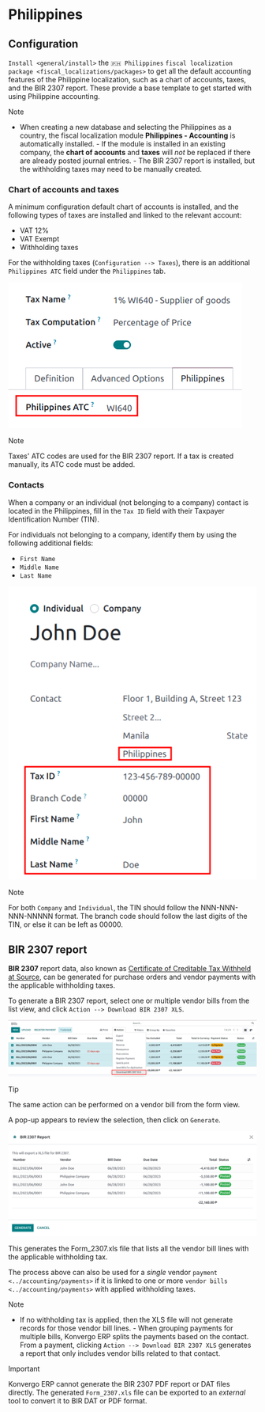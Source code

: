 # Philippines

## Configuration

`Install <general/install>` the `🇵🇭 Philippines`
`fiscal localization package
<fiscal_localizations/packages>` to get all the default accounting
features of the Philippine localization, such as a chart of accounts,
taxes, and the BIR 2307 report. These provide a base template to get
started with using Philippine accounting.

> [!NOTE]
> - When creating a new database and selecting the
> <span class="title-ref">Philippines</span> as a country, the fiscal
> localization module **Philippines - Accounting** is automatically
> installed. - If the module is installed in an existing company, the
> **chart of accounts** and **taxes** will *not* be replaced if there
> are already posted journal entries. - The BIR 2307 report is
> installed, but the withholding taxes may need to be manually created.

### Chart of accounts and taxes

A minimum configuration default chart of accounts is installed, and the
following types of taxes are installed and linked to the relevant
account:

- VAT 12%
- VAT Exempt
- Withholding taxes

For the withholding taxes (`Configuration --> Taxes`), there is an
additional `Philippines ATC` field under the `Philippines` tab.

![Philippines ATC code field set on taxes.](philippines/philippines-atc-code.png)

> [!NOTE]
> Taxes' ATC codes are used for the BIR 2307 report. If a tax is created
> manually, its ATC code must be added.

### Contacts

When a company or an individual (not belonging to a company) contact is
located in the Philippines, fill in the `Tax ID` field with their
<span class="title-ref">Taxpayer Identification Number (TIN)</span>.

For individuals not belonging to a company, identify them by using the
following additional fields:

- `First Name`
- `Middle Name`
- `Last Name`

![Individual type contact with First, Middle, and Last Name fields.](philippines/philippines-contact-individual.png)

> [!NOTE]
> For both `Company` and `Individual`, the TIN should follow the
> <span class="title-ref">NNN-NNN-NNN-NNNNN</span> format. The branch
> code should follow the last digits of the TIN, or else it can be left
> as <span class="title-ref">00000</span>.

## BIR 2307 report

**BIR 2307** report data, also known as [Certificate of Creditable Tax
Withheld at
Source](https://www.bir.gov.ph/index.php/bir-forms/certificates.html),
can be generated for purchase orders and vendor payments with the
applicable withholding taxes.

To generate a BIR 2307 report, select one or multiple vendor bills from
the list view, and click `Action --> Download BIR 2307 XLS`.

![Multiple vendor bills selected with action to "Download BIR 2307 XLS".](philippines/philippines-multi-bill.png)

> [!TIP]
> The same action can be performed on a vendor bill from the form view.

A pop-up appears to review the selection, then click on `Generate`.

![Pop up menu to generate BIR 2307 XLS file.](philippines/philippines-generate.png)

This generates the <span class="title-ref">Form_2307.xls</span> file
that lists all the vendor bill lines with the applicable withholding
tax.

The process above can also be used for a *single* vendor
`payment <../accounting/payments>` if it is linked to one or more
`vendor bills <../accounting/payments>` with applied withholding taxes.

> [!NOTE]
> - If no withholding tax is applied, then the XLS file will not
> generate records for those vendor bill lines. - When grouping payments
> for multiple bills, Konvergo ERP splits the payments based on the contact.
> From a payment, clicking `Action --> Download BIR 2307 XLS` generates
> a report that only includes vendor bills related to that contact.

> [!IMPORTANT]
> Konvergo ERP cannot generate the BIR 2307 PDF report or DAT files directly.
> The generated `Form_2307.xls` file can be exported to an *external*
> tool to convert it to BIR DAT or PDF format.
